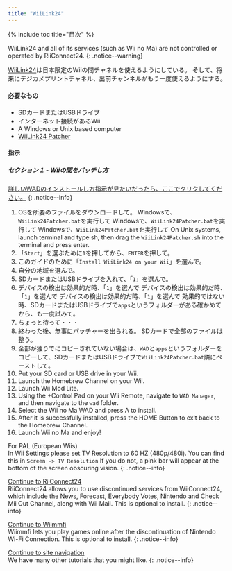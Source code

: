 ```yaml
---
title: "WiiLink24"
---
```


{% include toc title="目次" %}

WiiLink24 and all of its services (such as Wii no Ma) are not controlled or operated by RiiConnect24.
{: .notice--warning}

[WiiLink24](https://wiilink24.com/)は日本限定のWiiの間チャネルを使えるようにしている。 そして、将来にデジカメプリントチャネル、出前チャンネルがもう一度使えるようにする。

#### 必要なもの

* SDカードまたはUSBドライブ
* インターネット接続があるWii
* A Windows or Unix based computer
* [WiiLink24 Patcher](https://github.com/WiiLink24/WiiLink24-Patcher/releases)

#### 指示

##### セクション１ - Wiiの間をパッチし方

[詳しいWADのインストールし方指示が見たいだったら、ここでクリクしてください。](wiimodlite)
{: .notice--info}

1. OSを所要のファイルをダウンロードして。 Windowsで、`WiiLink24Patcher.bat`を実行して Windowsで、`WiiLink24Patcher.bat`を実行して Windowsで、`WiiLink24Patcher.bat`を実行して On Unix systems, launch terminal and type sh, then drag the `WiiLink24Patcher.sh` into the terminal and press enter.
2. 「`Start`」を選ぶために`1`を押してから、`ENTER`を押して。
3. このガイドのために「`Install WiiLink24 on your Wii`」を選んで。
4. 自分の地域を選んで。
5. SDカードまたはUSBドライブを入れて、「`1`」を選んで。
6. デバイスの検出は効果的だ時、「`1`」を選んで デバイスの検出は効果的だ時、「`1`」を選んで デバイスの検出は効果的だ時、「`1`」を選んで 効果的ではない時、SDカードまたはUSBドライブで`apps`というフォルダーがある確かめてから、も一度試みて。
7. ちょっと待って・・・
8. 終わった後、無事にパッチャーを出られる。 SDカードで全部のファイルは整う。
9. 全部が独りでにコピーされていない場合は、`WAD`と`apps`というフォルダーをコピーして、SDカードまたはUSBドライブで`WiiLink24Patcher.bat`隣にペーストして。
10. Put your SD card or USB drive in your Wii.
11. Launch the Homebrew Channel on your Wii.
12. Launch Wii Mod Lite.
13. Using the +Control Pad on your Wii Remote, navigate to `WAD Manager`, and then navigate to the `wad` folder.
14. Select the Wii no Ma WAD and press A to install.
15. After it is successfully installed, press the HOME Button to exit back to the Homebrew Channel.
16. Launch Wii no Ma and enjoy!

For PAL (European Wiis)<br> In Wii Settings please set TV Resolution to 60 HZ (480p/480i). You can find this in `Screen -> TV Resolution` If you do not, a pink bar will appear at the bottom of the screen obscuring vision.
{: .notice--info}

[Continue to RiiConnect24](riiconnect24)<br> RiiConnect24 allows you to use discontinued services from WiiConnect24, which include the News, Forecast, Everybody Votes, Nintendo and Check Mii Out Channel, along with Wii Mail. This is optional to install.
{: .notice--info}

[Continue to Wiimmfi](wiimmfi)<br> Wiimmfi lets you play games online after the discontinuation of Nintendo Wi-Fi Connection. This is optional to install.
{: .notice--info}

[Continue to site navigation](site-navigation)<br> We have many other tutorials that you might like.
{: .notice--info}
